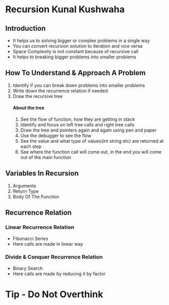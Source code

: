 # Recursion Kunal Kushwaha
## Introduction
- It helps us to solving bigger or complex problems in a single way
- You can convert recursion solution to iteration and vice versa
- Space Complexity is not constant because of recursive call
- It helps to breaking bigger problems into smaller problems
## How To Understand & Approach A Problem
1. Identify if you can break down problems into smaller problems
2. Write down the recurrence relation if needed
3. Draw the recursive tree
	#### About the tree
	1. See the flow of function, how they are getting in stack
	2. Identify and focus on left tree calls and right tree calls
	3. Draw the tree and pointers again and again using pen and paper
	4. Use the debugger to see the flow 
	5. See the value and what type of values(int string etc) are returned at each step
	6. See where the function call will come out, in the end you will come out of the main function
## Variables In Recursion
1. Arguments 
2. Return Type
3. Body Of The Function

## Recurrence Relation
### Linear Recurrence Relation
- Fibonacci Series
- Here calls are made in linear way
### Divide & Conquer Recurrence Relation
- Binary Search
- Here calls are made by reducing it by factor

# Tip - Do Not Overthink